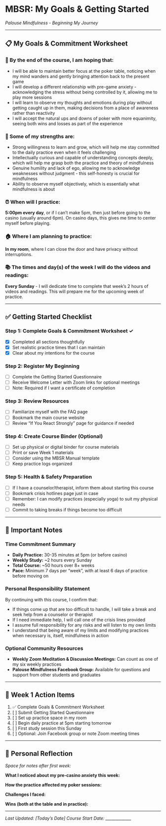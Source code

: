 
# MBSR: My Goals & Getting Started

*Palouse Mindfulness - Beginning My Journey*

-----

## 📋 My Goals & Commitment Worksheet

### 🎯 By the end of the course, I am hoping that:

- I will be able to maintain better focus at the poker table, noticing when my mind wanders and gently bringing attention back to the present game
- I will develop a different relationship with pre-game anxiety - acknowledging the stress without being controlled by it, allowing me to play more sessions
- I will learn to observe my thoughts and emotions during play without getting caught up in them, making decisions from a place of awareness rather than reactivity
- I will accept the natural ups and downs of poker with more equanimity, seeing both wins and losses as part of the experience

### 💪 Some of my strengths are:

- Strong willingness to learn and grow, which will help me stay committed to the daily practice even when it feels challenging
- Intellectually curious and capable of understanding concepts deeply, which will help me grasp both the practice and theory of mindfulness
- Genuine humility and lack of ego, allowing me to acknowledge weaknesses without judgment - this self-honesty is crucial for mindfulness
- Ability to observe myself objectively, which is essentially what mindfulness is about

### ⏰ When will I practice:

**5:00pm every day**, or if I can’t make 5pm, then just before going to the casino (usually around 6pm). On casino days, this gives me time to center myself before playing.

### 🏠 Where I am planning to practice:

**In my room**, where I can close the door and have privacy without interruptions.

### 📚 The times and day(s) of the week I will do the videos and readings:

**Every Sunday** - I will dedicate time to complete that week’s 2 hours of videos and readings. This will prepare me for the upcoming week of practice.

-----

## ✅ Getting Started Checklist

### Step 1: Complete Goals & Commitment Worksheet ✓

- [x] Completed all sections thoughtfully
- [x] Set realistic practice times that I can maintain
- [x] Clear about my intentions for the course

### Step 2: Register My Beginning

- [ ] Complete the Getting Started Questionnaire
- [ ] Receive Welcome Letter with Zoom links for optional meetings
- [ ] Note: Required if I want a certificate of completion

### Step 3: Review Resources

- [ ] Familiarize myself with the FAQ page
- [ ] Bookmark the main course website
- [ ] Review “If You React Strongly” page for guidance if needed

### Step 4: Create Course Binder (Optional)

- [ ] Set up physical or digital binder for course materials
- [ ] Print or save Week 1 materials
- [ ] Consider using the MBSR Manual template
- [ ] Keep practice logs organized

### Step 5: Health & Safety Preparation

- [ ] If I have a counselor/therapist, inform them about starting this course
- [ ] Bookmark crisis hotlines page just in case
- [ ] Remember: I can modify practices (especially yoga) to suit my physical needs
- [ ] Commit to taking breaks if things become too difficult

-----

## 📝 Important Notes

### Time Commitment Summary

- **Daily Practice:** 30-35 minutes at 5pm (or before casino)
- **Weekly Study:** ~2 hours every Sunday
- **Total Course:** ~50 hours over 8+ weeks
- **Pace:** Minimum 7 days per “week”, with at least 6 days of practice before moving on

### Personal Responsibility Statement

By continuing with this course, I confirm that:

- If things come up that are too difficult to handle, I will take a break and seek help from a counselor or therapist
- If I need immediate help, I will call one of the crisis lines provided
- I assume full responsibility for any risks and will listen to my own limits
- I understand that being aware of my limits and modifying practices when necessary is, itself, mindfulness in action

### Optional Community Resources

- **Weekly Zoom Meditation & Discussion Meetings:** Can count as one of my six weekly practices
- **Palouse Mindfulness Facebook Group:** Available for questions and support from other students and graduates

-----

## 🎯 Week 1 Action Items

1. ✅ Complete Goals & Commitment Worksheet
2. [ ] Submit Getting Started Questionnaire
3. [ ] Set up practice space in my room
4. [ ] Begin daily practice at 5pm starting tomorrow
5. [ ] First study session this Sunday
6. [ ] Optional: Join Facebook group or note Zoom meeting times

-----

## 🌟 Personal Reflection

*Space for notes after first week:*

**What I noticed about my pre-casino anxiety this week:**

**How the practice affected my poker sessions:**

**Challenges I faced:**

**Wins (both at the table and in practice):**

-----

*Last Updated: [Today’s Date]*
*Course Start Date: _____________*